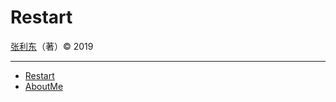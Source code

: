 # Restart

[张利东](https://gitpress.io/@jetorz/)（著）&copy; 2019

-----

- [Restart](https://gitpress.io/@jetorz/millions-from-start)
- [AboutMe](https://gitpress.io/@jetorz/readme)

